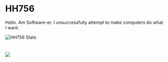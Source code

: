 # HH756

Hello. Am Software-er. I unsuccessfully attempt to make computers do what I want. 

![HH756 Stats](https://github-readme-stats.vercel.app/api?username=HH756&hide=contribs,prs)
#


<img src='https://external-content.duckduckgo.com/iu/?u=http%3A%2F%2Fwww.saic.edu%2F~anelso13%2Fgif%2Fimages%2Fcat14.gif&f=1&nofb=1&ipt=d7328107ee6c49357987a2cb59e02471799689b564a4629d087a56ceee4110ee&ipo=images'>
